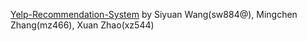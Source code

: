 [Yelp-Recommendation-System](https://github.com/Wang-Siyuan/Yelp-Recommendation-System) by Siyuan Wang(sw884@), Mingchen Zhang(mz466), Xuan Zhao(xz544)
